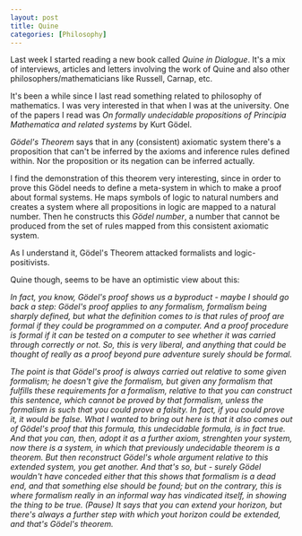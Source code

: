 ```yaml
--- 
layout: post
title: Quine
categories: [Philosophy]
---
```


Last week I started reading a new book called *Quine in Dialogue*. It's 
a mix of interviews, articles and letters involving the work of Quine
and also other philosophers/mathematicians like Russell, Carnap, etc.

It's been a while since I last read something related to philosophy of
mathematics. I was very interested in that when I was at the university.
One of the papers I read was *On formally undecidable
propositions of Principia Mathematica and related systems* by Kurt
Gödel.

*Gödel's Theorem* says that in any (consistent) axiomatic system 
there's a proposition that can't be inferred by the axioms 
and inference rules defined within. 
Nor the proposition or its negation can be inferred
actually. 

I find the demonstration of this theorem very interesting, since
in order to prove this Gödel needs to define a meta-system in which to 
make a proof about formal systems. He maps symbols of logic to natural numbers 
and creates a system where all propositions in logic are mapped to a
natural number. Then he constructs this *Gödel number*, a number that
cannot be produced from the set of rules mapped from this consistent
axiomatic system.

As I understand it, Gödel's Theorem attacked formalists and
logic-positivists.

Quine though, seems to be have an optimistic view about this:

*In fact, you know, Gödel's proof shows us a byproduct - maybe I should
go back a step: Gödel's proof applies to any formalism, formalism being
sharply defined, but what the definition comes to is that rules of proof
are formal if they could be programmed on a computer. And a proof
procedure is formal if it can be tested on a computer to see whether it
was carried through correctly or not. So, this is very liberal, and
anything that could be thought of really as a  proof beyond pure
adventure surely should be formal.*

*The point is that Gödel's proof is always carried out relative to some
given formalism; he doesn't give the formalism, but given any formalism
that fulfills these requirements for a formalism, relative to that you
can construct this sentence, which cannot be proved by that formalism,
unless the formalism is such that you could prove a falsity. In fact, if
you could prove it, it would be false. What I wanted to bring out here
is that it also comes out of Gödel's proof that this formula, this
undecidable formula, is in fact true. And that you can, then, adopt it
as a further axiom, strenghten your system, now there is a system, in
which that previously undecidable theorem is a theorem. But then
reconstruct Gödel's whole argument relative to this extended system, you
get another. And that's so, but - surely Gödel wouldn't have conceded
either that this shows that formalism is a dead end, and that something
else should be found; but on the contrary, this is where formalism
really in an informal way has vindicated itself, in showing the thing to
be true. (Pause) It says that you can extend your horizon, but there's
always a further step with which yout horizon could be extended, and
that's Gödel's theorem.*


